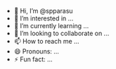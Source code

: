 - 👋 Hi, I’m @spparasu
- 👀 I’m interested in ...
- 🌱 I’m currently learning ...
- 💞️ I’m looking to collaborate on ...
- 📫 How to reach me ...
- 😄 Pronouns: ...
- ⚡ Fun fact: ...

<!---
spparasu/spparasu is a ✨ special ✨ repository because its `README.md` (this file) appears on your GitHub profile.
You can click the Preview link to take a look at your changes.
--->
